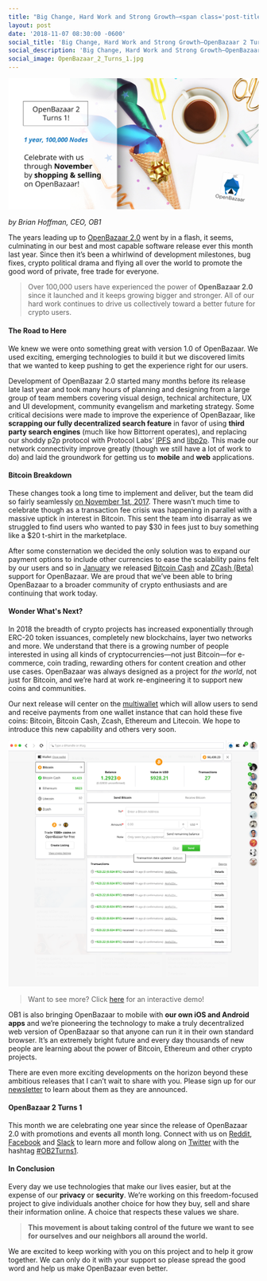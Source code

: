 ```yaml
---
title: "Big Change, Hard Work and Strong Growth—<span class='post-title-extra'>OpenBazaar 2 Turns 1</span>"
layout: post
date: '2018-11-07 08:30:00 -0600'
social_title: 'Big Change, Hard Work and Strong Growth—OpenBazaar 2 Turns 1'
social_description: 'Big Change, Hard Work and Strong Growth—OpenBazaar 2 Turns 1'
social_image: OpenBazaar_2_Turns_1.jpg
---
```


![OpenBazaar 2 Turns 1](OpenBazaar_2_Turns_1.jpg "OpenBazaar 2 Turns 1")

_by Brian Hoffman, CEO, OB1_

The years leading up to [OpenBazaar 2.0](https://openbazaar.org/blog/openbazaar-20-is-live/) went by in a flash, it seems, culminating in our best and most capable software release ever this month last year. Since then it’s been a whirlwind of development milestones, bug fixes, crypto political drama and flying all over the world to promote the good word of private, free trade for everyone. 

> Over 100,000 users have experienced the power of **OpenBazaar 2.0** since it launched and it keeps growing bigger and stronger. All of our hard work continues to drive us collectively toward a better future for crypto users.

#### The Road to Here

We knew we were onto something great with version 1.0 of OpenBazaar. We used exciting, emerging technologies to build it but we discovered limits that we wanted to keep pushing to get the experience right for our users.

Development of OpenBazaar 2.0 started many months before its release late last year and took many hours of planning and designing from a large group of team members covering visual design, technical architecture, UX and UI development, community evangelism and marketing strategy.  Some critical decisions were made to improve the experience of OpenBazaar, like **scrapping our fully decentralized search feature** in favor of using **third party search engines** (much like how Bittorrent operates), and replacing our shoddy p2p protocol with Protocol Labs’ [IPFS](https://ipfs.io/) and [libp2p](https://libp2p.io/). This made our network connectivity improve greatly (though we still have a lot of work to do) and laid the groundwork for getting us to **mobile** and **web** applications.

#### Bitcoin Breakdown

These changes took a long time to implement and deliver, but the team did so fairly seamlessly [on November 1st, 2017](https://openbazaar.org/blog/openbazaar-20-is-live/). There wasn’t much time to celebrate though as a transaction fee crisis was happening in parallel with a massive uptick in interest in Bitcoin. This sent the team into disarray as we struggled to find users who wanted to pay $30 in fees just to buy something like a $20 t-shirt in the marketplace. 

After some consternation we decided the only solution was to expand our payment options to include other currencies to ease the scalability pains felt by our users and so in [January](https://openbazaar.org/blog/openbazaar-2-1-released-bitcoin-cash-and-zcash-integrated/) we released [Bitcoin Cash](https://www.bitcoincash.org/) and [ZCash (Beta)](https://z.cash) support for OpenBazaar. We are proud that we’ve been able to bring OpenBazaar to a broader community of crypto enthusiasts and are continuing that work today. 

#### Wonder What's Next?

In 2018 the breadth of crypto projects has increased exponentially through ERC-20 token issuances, completely new blockchains, layer two networks and more. We understand that there is a growing number of people interested in using all kinds of cryptocurrencies—not just Bitcoin—for e-commerce, coin trading, rewarding others for content creation and other use cases. OpenBazaar was always designed as a project for _the world_, not just for Bitcoin, and we’re hard at work re-engineering it to support new coins and communities. 

Our next release will center on the [multiwallet](https://openbazaar.org/blog/Freedom-To-Trade-Means-Freedom-To-Choose-Currencies-The-OpenBazaar-Multiwallet/) which will allow users to send and receive payments from one wallet instance that can hold these five coins: Bitcoin, Bitcoin Cash, Zcash, Ethereum and Litecoin. We hope to introduce this new capability and others very soon.

![OpenBazaar Multiwallet design](openbazaar-multiwallet-design.png "OpenBazaar Multiwallet design for Bitcoin, Bitcoin Cash, Zcash, Ethereum and Litecoin")
> Want to see more? Click [here](https://projects.invisionapp.com/share/5XMZC8DT8HM#/screens/308962050_Openbazaar-2-0-Wallet) for an interactive demo!

OB1 is also bringing OpenBazaar to mobile with **our own iOS and Android apps** and we’re pioneering the technology to make a truly decentralized web version of OpenBazaar so that anyone can run it in their own standard browser. It’s an extremely bright future and every day thousands of new people are learning about the power of Bitcoin, Ethereum and other crypto projects. 

There are even more exciting developments on the horizon beyond these ambitious releases that I can’t wait to share with you. Please sign up for our [newsletter](https://openbazaar.org/newsletter/) to learn about them as they are announced.

#### OpenBazaar 2 Turns 1

This month we are celebrating one year since the release of OpenBazaar 2.0 with promotions and events all month long. Connect with us on [Reddit](https://reddit.com/r/openbazaar), [Facebook](https://facebook.com/openbazaarproject) and [Slack](https://openbazaar.org/slack) to learn more and follow along on [Twitter](https://twitter.com/openbazaar) with the hashtag [#OB2Turns1](https://twitter.com/search?src=typd&q=%23OB2Turns1).

#### In Conclusion

Every day we use technologies that make our lives easier, but at the expense of our **privacy** or **security**. We’re working on this freedom-focused project to give individuals another choice for how they buy, sell and share their information online. A choice that respects these values we share.

> **This movement is about taking control of the future we want to see for ourselves and our neighbors all around the world.**

We are excited to keep working with you on this project and to help it grow together. We can only do it with your support so please spread the good word and help us make OpenBazaar even better.
